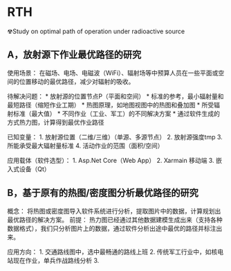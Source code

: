 # RTH
☢Study on optimal path of operation under radioactive source

## A，放射源下作业最优路径的研究



使用场景：
    在磁场、电场、电磁波（WiFi）、辐射场等中预算人员在一些平面或空间的位置移动的最优路径，减少对辐射的吸收。

待解决问题：
	* 
放射源的位置节点P（平面和空间）
	* 
标准的参考，最小辐射量和最短路径（缩短作业工期）
	* 
热图原理，如地图视图中的热图和叠加图
	* 
所受辐射标准（最大值）
	* 
不同作业（工业、军工）的不同解决方案
	* 
通过软件生成的方式热力图，计算得到最优作业路径



已知变量：
	1. 
放射源位置（二维/三维）（单源、多源节点）
	2. 
放射源强度tmp
	3. 
所能承受最大辐射量标准
	4. 
活动作业的范围（面积/空间）



应用载体（软件选型）：
	1. 
 Asp.Net Core（Web App）
	2. 
Xarmain 移动端
	3. 
嵌入式设备（Qt）



## B，基于原有的热图/密度图分析最优路径的研究

概念：
    将热图或密度图导入软件系统进行分析，提取图片中的数据，计算规划出最优路径的解决方案。
前提：
    热力图已经通过其他数据建模生成出来（支持各种数据格式），我们只分析图片上的数据，通过软件分析出途中最优的路径并标注出来。

应用方向：
	1. 
交通路线图中，选中最畅通的路线上班
	2. 
传统军工行业中，如核电站现在作业，单兵作战路线分析
	3. 



